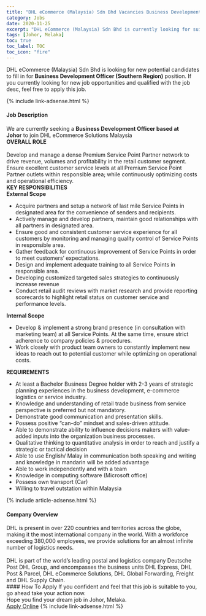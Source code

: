 ```yaml
---
title: "DHL eCommerce (Malaysia) Sdn Bhd Vacancies Business Development Officer (Southern Region)" 
category: Jobs 
date: 2020-11-25 
excerpt: "DHL eCommerce (Malaysia) Sdn Bhd is currently looking for suitable person to fill in the Business Development Officer (Southern Region) which positioned at Johor, Melaka" 
tags: [Johor, Melaka] 
toc: true 
toc_label: TOC 
toc_icon: "fire" 
--- 
```


<p>DHL eCommerce (Malaysia) Sdn Bhd is looking for new potential candidates to fill in for <b>Business Development Officer (Southern Region)</b> position. If you currently looking for new job opportunities and qualified with the job desc, feel free to apply this job.
</p>{% include link-adsense.html %} 
<div><div><div><h4>Job Description</h4></div></div><div><div><span><div><div><div>We are currently seeking a <strong>Business Development Officer based at Johor</strong>&#160;to join DHL eCommerce Solutions&#160;Malaysia</div></div><div><strong>OVERALL ROLE</strong><br><br>Develop and manage a dense Premium Service Point Partner network to drive revenue, volumes and profitability in the retail customer segment. Ensure excellent customer service levels at all Premium Service Point Partner outlets within responsible area; while continuously optimizing costs and operational efficiency.</div><div><strong>KEY RESPONSIBILITIES</strong><div><strong>External Scope</strong></div><ul><li>Acquire partners and setup a network of last mile Service Points in designated area for the convenience of senders and recipients.</li><li>Actively manage and develop partners, maintain good relationships with all partners in designated area.</li><li>Ensure good and consistent customer service experience for all customers by monitoring and managing quality control of Service Points in responsible area.</li><li>Gather feedback for continuous improvement of Service Points in order to meet customers&#8217; expectations.</li><li>Design and implement adequate training to all Service Points in responsible area.</li><li>Developing customized targeted sales strategies to continuously increase revenue</li><li>Conduct retail audit reviews with market research and provide reporting scorecards to highlight retail status on customer service and performance levels.</li></ul><div><strong>Internal Scope</strong><ul><li>Develop &amp; implement a strong brand presence (in consultation with marketing team) at all Service Points. At the same time, ensure strict adherence to company policies &amp; procedures.</li><li>Work closely with product team owners to constantly implement new ideas to reach out to potential customer while optimizing on operational costs.</li></ul><div><strong>REQUIREMENTS</strong><ul><li>At least a Bachelor Business Degree holder with 2-3 years of strategic planning experiences in the business development, e-commerce logistics or service industry.</li><li>Knowledge and understanding of retail trade business from service perspective is preferred but not mandatory.</li><li>Demonstrate good communication and presentation skills.</li><li>Possess positive &#8220;can-do&#8221; mindset and sales-driven attitude.</li><li>Able to demonstrate ability to influence decisions makers with value-added inputs into the organization business processes.</li><li>Qualitative thinking to quantitative analysis in order to reach and justify a strategic or tactical decision</li><li>Able to use English/ Malay in communication both speaking and writing and knowledge in mandarin will be added advantage</li><li>Able to work independently and with a team</li><li>Knowledge in computing software (Microsoft office)</li><li>Possess own transport (Car)</li><li>Willing to travel outstation within Malaysia</li></ul></div></div></div></div></span></div></div></div> 
{% include article-adsense.html %} 
<div><div><div><h4>Company Overview</h4></div></div><div><div><span><div><div>
	DHL is present in over 220 countries and territories across the globe, making it the most international company in the world. With a workforce exceeding 380,000 employees, we provide solutions for an almost infinite number of logistics needs.&#160;<br>
<br>
	DHL is part of the world&#8217;s leading postal and logistics company Deutsche Post DHL Group, and encompasses the business units DHL Express, DHL Post &amp; Parcel, DHL eCommerce Solutions, DHL Global Forwarding, Freight and DHL Supply Chain.</div></div></span></div></div></div> 
#### How To Apply 
If you confident and feel that this job is suitable to you, go ahead take your action now. <br/> 
Hope you find your dream job in Johor, Melaka. <br/> 
<a href="https://www.jobstreet.com.my/en/job/business-development-officer-southern-region-4430998?jobId=jobstreet-my-job-4430998&sectionRank=4&token=0~99ba3915-bac1-4338-8bae-eb8bb5ccb7fe&fr=SRP%20View%20In%20New%20Ta" class="btn btn--info" target="_blank" rel="nofollow noopenner">Apply Online</a> 
{% include link-adsense.html %} 